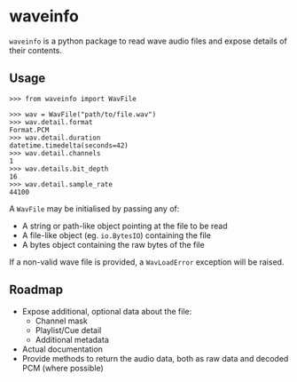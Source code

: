 # waveinfo

`waveinfo` is a python package to read wave audio files and expose details of their contents.

## Usage

```pycon
>>> from waveinfo import WavFile

>>> wav = WavFile("path/to/file.wav")
>>> wav.detail.format
Format.PCM
>>> wav.detail.duration
datetime.timedelta(seconds=42)
>>> wav.detail.channels
1
>>> wav.details.bit_depth
16
>>> wav.detail.sample_rate
44100
```

A `WavFile` may be initialised by passing any of:

- A string or path-like object pointing at the file to be read
- A file-like object (eg. `io.BytesIO`) containing the file
- A bytes object containing the raw bytes of the file

If a non-valid wave file is provided, a `WavLoadError` exception will be raised.

## Roadmap

- Expose additional, optional data about the file:
  - Channel mask
  - Playlist/Cue detail
  - Additional metadata
- Actual documentation
- Provide methods to return the audio data, both as raw data and decoded PCM (where possible)
